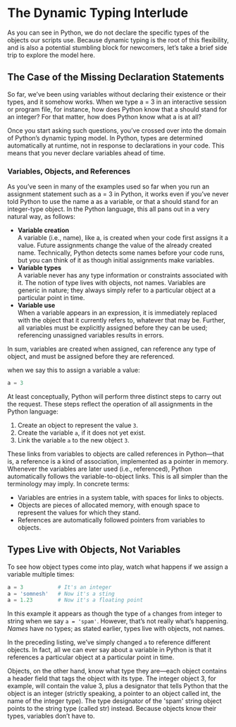 
# The Dynamic Typing Interlude

As you can see in Python, we do not declare the specific types of the objects our scripts use. Because dynamic typing is the root of this flexibility, and is also a potential stumbling block for newcomers, let’s take a brief side trip to explore the model here.

## The Case of the Missing Declaration Statements

So far, we’ve been using variables without declaring their existence or their types, and it somehow works. When we type a = 3 in an interactive session or program file, for instance, how does Python know that a should stand for an integer? For that matter, how does Python know what a is at all?  

Once you start asking such questions, you’ve crossed over into the domain of Python’s dynamic typing model. In Python, types are determined automatically at runtime, not in response to declarations in your code. This means that you never declare variables ahead of time.  

### Variables, Objects, and References

As you’ve seen in many of the examples used so far when you run an assignment statement such as a = 3 in Python, it works even if you’ve never told Python to use the name a as a variable, or that a should stand for an integer-type object. In the Python language, this all pans out in a very natural way, as follows:

- **Variable creation**  
A variable (i.e., name), like a, is created when your code first assigns it a value. Future assignments change the value of the already created name. Technically, Python detects some names before your code runs, but you can think of it as though initial assignments make variables.  
- **Variable types**  
A variable never has any type information or constraints associated with it. The notion of type lives with objects, not names. Variables are generic in nature; they always simply refer to a particular object at a particular point in time.  
- **Variable use**  
When a variable appears in an expression, it is immediately replaced with the object that it currently refers to, whatever that may be. Further, all variables must be explicitly assigned before they can be used; referencing unassigned variables results in errors.  

In sum, variables are created when assigned, can reference any type of object, and must be assigned before they are referenced.  

when we say this to assign a variable a value:

```py
a = 3
```
At least conceptually, Python will perform three distinct steps to carry out the request. These steps reflect the operation of all assignments in the Python language:

1. Create an object to represent the value `3`.
2. Create the variable `a`, if it does not yet exist.
3. Link the variable `a` to the new object `3`.

These links from variables to objects are called references in Python—that is, a reference is a kind of association, implemented as a pointer in memory. Whenever the variables are later used (i.e., referenced), Python automatically follows the variable-to-object links. This is all simpler than the terminology may imply. In concrete terms:

- Variables are entries in a system table, with spaces for links to objects.
- Objects are pieces of allocated memory, with enough space to represent the values for which they stand.
- References are automatically followed pointers from variables to objects.  

## Types Live with Objects, Not Variables

To see how object types come into play, watch what happens if we assign a variable multiple times:

```py
a = 3           # It's an integer
a = 'somnesh'   # Now it's a sting
a = 1.23        # Now it's a floating point
```

In this example it appears as though the type of `a` changes from integer to string when we say `a = 'spam'`. However, that’s not really what’s happening. *Names* have no types; as stated earlier, types live with objects, not names.  

In the preceding listing, we’ve simply changed `a` to reference different objects. In fact, all we can ever say about a variable in Python is that it references a particular object at a particular point in time.

Objects, on the other hand, know what type they are—each object contains a header field that tags the object with its type. The integer object 3, for example, will contain the value 3, plus a designator that tells Python that the object is an integer (strictly speaking, a pointer to an object called int, the name of the integer type). The type designator of the 'spam' string object points to the string type (called str) instead. Because objects know their types, variables don’t have to.